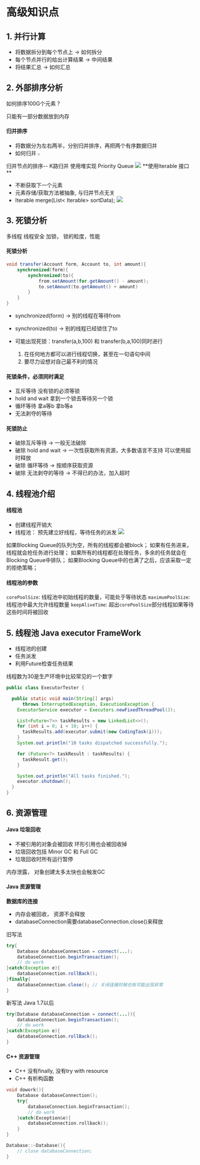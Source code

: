 # 高级知识点
## 1. 并行计算
- 将数据拆分到每个节点上  -> 如何拆分
- 每个节点并行的给出计算结果 -> 中间结果
- 将结果汇总 -> 如何汇总

## 2. 外部排序分析
如何排序100G个元素？

只能有一部分数据放到内存
#### 归并排序
- 将数据分为左右两半，分别归并排序，再把两个有序数据归并
- 如何归并
  <img src="img/2019-09-16-00-15-06.png" style="zoom:33%;" />

归并节点的排序-- K路归并 使用堆实现 Priority Queue
![](img/2019-09-16-00-21-17.png)
**使用Iterable<T> 接口 **
- 不断获取下一个元素
- 元素存储/获取方法被抽象, 与归并节点无关
- Iterable<T>  merge(List\< Iterable<T>> sortData);
![](img/2019-09-16-00-26-30.png)










## 3. 死锁分析

多线程 线程安全
加锁， 锁的粒度，性能

#### 死锁分析

```Java
void transfer(Account form, Account to, int amount){
    synchronized(form){
        synchronized(to){
            from.setAmount(for.getAmount() - amount);
            to.setAmount(to.getAmount() + amount)
        }
    }
}
```
- synchronized(form) -> 别的线程在等待from
- synchronized(to) -> 别的线程已经锁住了to
- 可能出现死锁：transfer(a,b,100) 和 transfer(b,a,100)同时进行
  
  1. 在任何地方都可以进行线程切换，甚至在一句语句中间
  2. 要尽力设想对自己最不利的情况

#### 死锁条件，必须同时满足
- 互斥等待 没有锁的必须等锁
- hold and wait  拿到一个锁去等待另一个锁
- 循环等待 拿a等b 拿b等a
- 无法剥夺的等待

#### 死锁防止
- 破除互斥等待 -> 一般无法破除
- 破除 hold and wait -> 一次性获取所有资源，大多数语言不支持  可以使用超时释放
- 破除 循环等待 -> 按顺序获取资源
- 破除 无法剥夺的等待 -> 不得已的办法，加入超时




## 4. 线程池介绍
#### 线程池
- 创建线程开销大
- 线程池： 预先建立好线程，等待任务的派发
![](img/2019-09-15-23-11-27.png)

如果Blocking Queue的队列为空，所有的线程都会被block；
如果有任务进来，线程就会抢任务进行处理；
如果所有的线程都在处理任务，多余的任务就会在Blocking Queue中排队；
如果Blocking Queue中的也满了之后，应该采取一定的拒绝策略；

#### 线程池的参数
`corePoolSize`: 线程池中初始线程的数量，可能处于等待状态
`maximumPoolSize`: 线程池中最大允许线程数量
`keepAliveTime`: 超出`corePoolSize`部分线程如果等待这些时间将被回收

## 5. 线程池 Java executor FrameWork
- 线程池的创建
- 任务派发
- 利用Future检查任务结果

线程数为30是生产环境中比较常见的一个数字
```Java
public class ExecutorTester {

  public static void main(String[] args)
      throws InterruptedException, ExecutionException {
    ExecutorService executor = Executors.newFixedThreadPool(3);

    List<Future<?>> taskResults = new LinkedList<>();
    for (int i = 0; i < 10; i++) {
      taskResults.add(executor.submit(new CodingTask(i)));
    }
    System.out.println("10 tasks dispatched successfully.");

    for (Future<?> taskResult : taskResults) {
      taskResult.get();
    }

    System.out.println("All tasks finished.");
    executor.shutdown();
  }
}

```

## 6. 资源管理
#### Java 垃圾回收
- 不被引用的对象会被回收   环形引用也会被回收掉
- 垃圾回收包括 Minor GC 和 Full GC
- 垃圾回收时所有运行暂停

内存泄露， 对象创建太多太快也会触发GC
#### Java 资源管理
**数据库的连接**
- 内存会被回收， 资源不会释放
- databaseConnection需要databaseConnection.close()来释放

旧写法
```Java
try{
    Database databaseConnection = connect(...);
    databaseConnection.beginTransaction();
    // do work
}catch(Exception e){
    databaseConnection.rollBack();
}finally{
    databaseConnection.close(); // 关闭连接时候也有可能出现异常
}
```
新写法 Java 1.7以后
```Java
try(Database databaseConnection = connect(...)){
    databaseConnection.beginTransaction();
    // do work
}catch(Exception e){
    databaseConnection.rollBack();
}
```


#### C++ 资源管理
- C++ 没有finally, 没有try with resource
- C++ 有析构函数

```c++
void dowork(){
    Database databaseConnection();
    try{
        databaseConnection.beginTransaction();
        // do work
    }catch(Exception&e){
        databaseConnection.rollback();
    }
}

Database::~Database(){
    // close databaseConnection;
}
```





